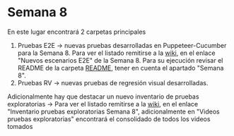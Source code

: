 # Semana 8

En este lugar encontrará 2 carpetas principales
1. Pruebas E2E -> nuevas pruebas desarrolladas en Puppeteer-Cucumber para la Semana 8. Para ver el listado remitirse a la [wiki](https://github.com/DavidMS73/ghost-consolidated-MISW4103/wiki#semana-8E), en el enlace "Nuevos escenarios E2E" de la Semana 8. Para su ejecución revisar el README de la carpeta [README](https://github.com/DavidMS73/ghost-consolidated-MISW4103/tree/main/Semana8/Pruebas%20E2E), tener en cuenta el apartado "Semana 8".
2. Pruebas RV -> nuevas pruebas de regresión visual desarrolladas.

Adicionalmente hay que destacar un nuevo inventario de pruebas exploratorias -> Para ver el listado remitirse a la [wiki](https://github.com/DavidMS73/ghost-consolidated-MISW4103/wiki#semana-8), en el enlace "Inventario pruebas exploratorias Semana 8", adicionalmente en "Videos pruebas exploratorias" encontrará el consolidado de todos los videos tomados
